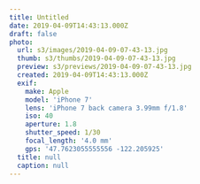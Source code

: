 ```yaml
---
title: Untitled
date: 2019-04-09T14:43:13.000Z
draft: false
photo:
  url: s3/images/2019-04-09-07-43-13.jpg
  thumb: s3/thumbs/2019-04-09-07-43-13.jpg
  preview: s3/previews/2019-04-09-07-43-13.jpg
  created: 2019-04-09T14:43:13.000Z
  exif:
    make: Apple
    model: 'iPhone 7'
    lens: 'iPhone 7 back camera 3.99mm f/1.8'
    iso: 40
    aperture: 1.8
    shutter_speed: 1/30
    focal_length: '4.0 mm'
    gps: '47.7623055555556 -122.205925'
  title: null
  caption: null
---
```

